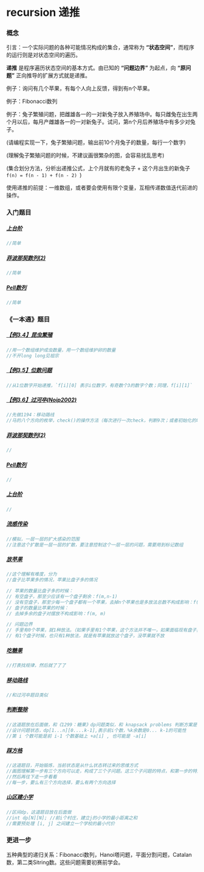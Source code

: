 # recursion 递推

### 概念

引言：一个实际问题的各种可能情况构成的集合，通常称为 **“状态空间”**，而程序的运行则是对状态空间的遍历。

**递推** 是程序遍历状态空间的基本方式。由已知的 **“问题边界”** 为起点，向 **“原问题”** 正向推导的扩展方式就是递推。

例子：询问有几个苹果，有每个人向上反馈，得到有n个苹果。

例子：Fibonacci数列

例子：兔子繁殖问题，把雌雄各一的一对新兔子放入养殖场中。每只雌兔在出生两个月以后，每月产雌雄各一的一对新兔子。试问，第n个月后养殖场中有多少对兔子。

(请编程实现一下，兔子繁殖问题，输出前10个月兔子的数量，每行一个数字)

(理解兔子繁殖问题的时候，不建议画很繁杂的图，会容易扰乱思考)

(集合划分方法，分析出递推公式，上个月就有的老兔子 + 这个月出生的新兔子`f(n) = f(n - 1) + f(n - 2) `)

使用递推的前提：一维数组，或者要会使用有限个变量，互相传递数值迭代前进的操作。



### 入门题目

##### [上台阶](http://ybt.ssoier.cn:8088/problem_show.php?pid=1190)

```cpp
//简单
```

##### [菲波那契数列(2)](http://ybt.ssoier.cn:8088/problem_show.php?pid=1188)

```cpp
//简单
```

##### [Pell数列](http://ybt.ssoier.cn:8088/problem_show.php?pid=1189)

```cpp
//简单
```



### 《一本通》题目

##### [【例3.4】昆虫繁殖](http://ybt.ssoier.cn:8088/problem_show.php?pid=1312)

```cpp
//用一个数组维护成虫数量，用一个数组维护卵的数量
//不开long long见祖宗
```

##### [【例3.5】位数问题](http://ybt.ssoier.cn:8088/problem_show.php?pid=1313)

```cpp
//从1位数字开始递推，`f[i][0] 表示i位数字，有奇数个3的数字个数；同理，f[i][1]`
```

##### [【例3.6】过河卒(Noip2002)](http://ybt.ssoier.cn:8088/problem_show.php?pid=1314)

```cpp
//先做1194：移动路线
//马的八个方向的枚举，check()的操作方法（每次进行一次check，判断9次；或者初始化的时候，设置好非法的点，后面递推的时候，避开非法的点），要注意LL
```

##### [菲波那契数列(2)](http://ybt.ssoier.cn:8088/problem_show.php?pid=1188)

```cpp
//
```

##### [Pell数列](http://ybt.ssoier.cn:8088/problem_show.php?pid=1189)

```cpp
//
```

##### [上台阶](http://ybt.ssoier.cn:8088/problem_show.php?pid=1190)

```cpp
//
```

##### [流感传染](http://ybt.ssoier.cn:8088/problem_show.php?pid=1191)

```cpp
//模拟，一层一层的扩大感染的范围
//注意这个扩散是一层一层的扩散，要注意控制这个一层一层的问题，需要用到标记数组
```

##### [ 放苹果](http://ybt.ssoier.cn:8088/problem_show.php?pid=1192)

```cpp
//这个理解有难度，分为
//盘子比苹果多的情况，苹果比盘子多的情况

// 苹果的数量比盘子多的时候：
// 有空盘子，那至少应该有一个盘子剩余：f(m,n-1)
// 没有空盘子，那至少每一个盘子都有一个苹果，去掉n个苹果也是多放法总数不构成影响：f(m-n,n)
// 盘子的数量比苹果的时候：
// 去掉多余的盘子对摆放不构成影响：f(m, m)

// 问题边界
// 手里有0个苹果，就1种放法。（如果手里有1个苹果，这个方法并不唯一，如果面临现有盘子里苹果数量不一样）
// 有1个盘子时候，也只有1种放法，就是有苹果就放这个盘子，没苹果就不放
```

##### [ 吃糖果](http://ybt.ssoier.cn:8088/problem_show.php?pid=1193)

```cpp
//打表找规律，然后就了了了
```

##### [移动路线](http://ybt.ssoier.cn:8088/problem_show.php?pid=1194)

```cpp
//和过河卒题目类似
```

##### [判断整除](http://ybt.ssoier.cn:8088/problem_show.php?pid=1195)

```cpp
//这道题放在后面做，和《1299：糖果》dp问题类似，和 knapsack problems 判断方案是否可行也类似
//设计问题状态，dp[1...n][0....k-1],表示前i个数，%k余数是0... k-1的可能性
//第 i 个数可能是前 i-1 个数基础上 +a[i] , 也可能是 -a[i]
```

##### [踩方格](http://ybt.ssoier.cn:8088/problem_show.php?pid=1196)

```cpp
//这道题目，开始锻炼，当前状态是从什么状态转过来的思维方式
//画图理解第一步有三个方向可以走，构成了三个子问题。这三个子问题的特点，和第一步的特点进行对比
//然后再往下走一步看看
//每一步，要么有三个方向选择，要么有两个方向选择
```

##### [山区建小学](http://ybt.ssoier.cn:8088/problem_show.php?pid=1197)

```cpp
//区间dp，这道题目放在后面做
//int dp[N][N]; //前i个村庄，建立j的小学的最小距离之和
//需要预处理 [i, j] 之间建立一个学校的最小代价
```



### 更进一步

五种典型的递归关系：Fibonacci数列，Hanoi塔问题，平面分割问题，Catalan数，第二类Sitring数。这些问题需要初赛前学会。
